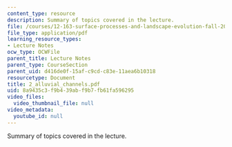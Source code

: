 ```yaml
---
content_type: resource
description: Summary of topics covered in the lecture.
file: /courses/12-163-surface-processes-and-landscape-evolution-fall-2004/8a9435c3f9b439abf9b7fb61fa596295_2_alluvial_channels.pdf
file_type: application/pdf
learning_resource_types:
- Lecture Notes
ocw_type: OCWFile
parent_title: Lecture Notes
parent_type: CourseSection
parent_uid: d416de0f-15af-c9cd-c83e-11aea6b10318
resourcetype: Document
title: 2_alluvial_channels.pdf
uid: 8a9435c3-f9b4-39ab-f9b7-fb61fa596295
video_files:
  video_thumbnail_file: null
video_metadata:
  youtube_id: null
---
```

Summary of topics covered in the lecture.


